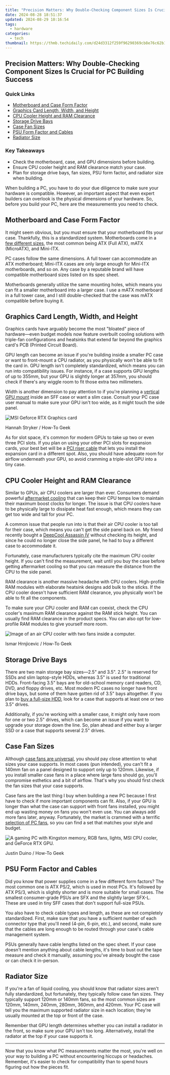 ```yaml
---
title: "Precision Matters: Why Double-Checking Component Sizes Is Crucial for PC Building Success"
date: 2024-08-28 18:51:37
updated: 2024-08-29 10:16:54
tags:
  - hardware
categories:
  - tech
thumbnail: https://thmb.techidaily.com/d24d3312f259f96290369cb8e76c62b1a0988c7f8875e215ef19c949ace9cb7a.jpg
---
```


## Precision Matters: Why Double-Checking Component Sizes Is Crucial for PC Building Success

### Quick Links

* [Motherboard and Case Form Factor](https://instagram-clips.techidaily.com/new-2024-approved-effortless-crossposting-youtube-links-to-ig-stories/)
* [Graphics Card Length, Width, and Height](https://activate-lock.techidaily.com/in-2024-how-to-fix-ipad-or-iphone-6s-plus-stuck-on-activation-lock-by-drfone-ios/)
* [CPU Cooler Height and RAM Clearance](https://screen-mirror.techidaily.com/how-to-mirror-honor-magic-6-lite-to-mac-drfone-by-drfone-android/)
* [Storage Drive Bays](https://fake-location.techidaily.com/prank-your-friends-easy-ways-to-fake-and-share-google-maps-location-on-nokia-g310-drfone-by-drfone-virtual-android/)
* [Case Fan Sizes](https://facebook-video-files.techidaily.com/updated-in-2024-enlarge-social-media-content-with-televisions/)
* [PSU Form Factor and Cables](https://blog-min.techidaily.com/how-to-sign-xlsm-by-digital-signature-by-ldigisigner-sign-a-excel-sign-a-excel/)
* [Radiator Size](https://tiktok-video-recordings.techidaily.com/cutting-edge-tiktok-editing-3-streamlined-methods-for-backdrop-changes-for-2024/)

### Key Takeaways

* Check the motherboard, case, and GPU dimensions before building.
* Ensure CPU cooler height and RAM clearance match your case.
* Plan for storage drive bays, fan sizes, PSU form factor, and radiator size when building.

 When building a PC, you have to do your due diligence to make sure your hardware is compatible. However, an important aspect that even expert builders can overlook is the physical dimensions of your hardware. So, before you build your PC, here are the measurements you need to check.

##  Motherboard and Case Form Factor

 It might seem obvious, but you must ensure that your motherboard fits your case. Thankfully, this is a standardized system. Motherboards come in a [few different sizes](https://android-pokemon-go.techidaily.com/in-2024-ultimate-guide-to-catch-the-regional-located-pokemon-for-oppo-reno-9a-drfone-by-drfone-virtual-android/), the most common being ATX (Full ATX), mATX (MicroATX), and Mini-ITX.

 PC cases follow the same dimensions. A full tower can accommodate an ATX motherboard; Mini-ITX cases are only large enough for Mini-ITX motherboards, and so on. Any case by a reputable brand will have compatible motherboard sizes listed on its spec sheet.

 Motherboards generally utilize the same mounting holes, which means you can fit a smaller motherboard into a larger case. I use a mATX motherboard in a full tower case, and I still double-checked that the case was mATX compatible before buying it.

##  Graphics Card Length, Width, and Height

 Graphics cards have arguably become the most "bloated" piece of hardware—even budget models now feature overbuilt cooling solutions with triple-fan configurations and heatsinks that extend far beyond the graphics card's PCB (Printed Circuit Board).

 GPU length can become an issue if you're building inside a smaller PC case or want to front-mount a CPU radiator, as you physically won't be able to fit the card in. GPU length isn't completely standardized, which means you can run into compatibility issues. For instance, if a case supports GPU lengths of up to 355mm, but your GPU is slightly longer at 357mm, you should check if there's any wiggle room to fit those extra two millimeters.

 Width is another dimension to pay attention to if you're planning a [vertical GPU mount](https://win11.techidaily.com/6-ways-to-fix-the-windows-11-mail-app-when-it-shows-html-code-for-emails/) inside an SFF case or want a slim case. Consult your PC case user manual to make sure your GPU isn't too wide, as it might touch the side panel.

![MSI Geforce RTX Graphics card](https://static1.howtogeekimages.com/wordpress/wp-content/uploads/2024/05/52650304762_9334cc529c_o.jpg) 

Hannah Stryker / How-To Geek

 As for slot space, it's common for modern GPUs to take up two or even three PCI slots. If you plan on using your other PCI slots for expansion cards, your best bet will be a [PCI riser cable](https://www.amazon.com/LINKUP-Vertical-Compatible-Designed-Reverse/dp/B0CN9R8QQ4/?tag=hotoge-20&ascsubtag=UUhtgUeUpU2003295&asc%5Frefurl=https%3A%2F%2Fwww.howtogeek.com%2Fbefore-i-build-a-pc-i-triple-check-these-measurements%2F&asc%5Fcampaign=Evergreen) that lets you install the expansion card in a different spot. Also, you should have adequate room for airflow underneath your GPU, so avoid cramming a triple-slot GPU into a tiny case.

##  CPU Cooler Height and RAM Clearance

 Similar to GPUs, air CPU coolers are larger than ever. Consumers demand powerful [aftermarket cooling](https://some-skills.techidaily.com/2024-approved-the-metaverse-versus-multi-meva-comprehensive-differences-overviewed/) that can keep their CPU temps low to maintain their maximum boost clocks for longer. The issue is that CPU coolers have to be physically large to dissipate heat fast enough, which means they can get too wide and tall for your PC.

 A common issue that people run into is that their air CPU cooler is too tall for their case, which means you can't get the side panel back on. My friend recently bought a [DeepCool Assassin IV](https://www.amazon.com/dp/B0C2H9T3TP?tag=hotoge-20&ascsubtag=UUhtgUeUpU2003295&asc%5Frefurl=https%3A%2F%2Fwww.howtogeek.com%2Fbefore-i-build-a-pc-i-triple-check-these-measurements%2F&asc%5Fcampaign=Evergreen) without checking its height, and since he could no longer close the side panel, he had to buy a different case to accommodate it.

 Fortunately, case manufacturers typically cite the maximum CPU cooler height. If you can't find the measurement, wait until you buy the case before getting aftermarket cooling so that you can measure the distance from the CPU to the side panel.

 RAM clearance is another massive headache with CPU coolers. High-profile RAM modules with elaborate heatsink designs add bulk to the sticks. If the CPU cooler doesn't have sufficient RAM clearance, you physically won't be able to fit all the components.

 To make sure your CPU cooler and RAM can coexist, check the CPU cooler's maximum RAM clearance against the RAM stick height. You can usually find RAM clearance in the product specs. You can also opt for low-profile RAM modules to give yourself more room.

![Image of an air CPU cooler with two fans inside a computer.](https://static1.howtogeekimages.com/wordpress/wp-content/uploads/2023/12/rsz_1img20231201185642-3.jpg) 

Ismar Hrnjicevic / How-To Geek

##  Storage Drive Bays

 There are two main storage bay sizes—2.5" and 3.5". 2.5" is reserved for SSDs and slim laptop-style HDDs, whereas 3.5" is used for traditional HDDs. Front-facing 3.5" bays are for old-school memory card readers, CD, DVD, and floppy drives, etc. Most modern PC cases no longer have front drive bays, but some of them have gotten rid of 3.5" bays altogether. If you plan to [buy a full-size HDD](https://video-capture.techidaily.com/updated-2024-approved-obs-full-screen-troubles-now-under-control/), look for a case that supports at least one or two 3.5" drives.

 Additionally, if you're working with a smaller case, it might only have room for one or two 2.5" drives, which can become an issue if you want to upgrade your storage down the line. So, plan ahead and either buy a larger SSD or a case that supports several 2.5" drives.

##  Case Fan Sizes

 Although [case fans are universal](https://fox-cloud.techidaily.com/2024-approved-one-stop-guide-for-mastering-srt-conversions-and-formats/), you should pay close attention to what sizes your case supports. In most cases (pun intended), you can't fit a 140mm fan on a panel designed to support only up to 120mm. Likewise, if you install smaller case fans in a place where large fans should go, you'll compromise esthetics and a bit of airflow. That's why you should first check the fan sizes that your case supports.

 Case fans are the last thing I buy when building a new PC because I first have to check if more important components can fit. Also, if your GPU is longer than what the case can support with front fans installed, you might end up wasting money on fans you won't even use. You can always add more fans later, anyway. Fortunately, the market is crammed with a terrific [selection of PC fans](https://remote-screen-capture.techidaily.com/updated-in-2024-leveraging-built-in-recorders-on-mate-1020-and-p2010-series-to-screen-capture/), so you can find a set that matches your style and budget.

![A gaming PC with Kingston memory, RGB fans, lights, MSI CPU cooler, and GeForce RTX GPU.](https://static1.howtogeekimages.com/wordpress/wp-content/uploads/2023/01/52647613799_d0b8785135_k.jpg) 

Justin Duino / How-To Geek

##  PSU Form Factor and Cables

 Did you know that power supplies come in a few different form factors? The most common one is ATX PS/2, which is used in most PCs. It's followed by ATX PS/3, which is slightly shorter and is more suitable for small cases. The smallest consumer-grade PSUs are SFX and the slightly larger SFX-L. These are used in tiny SFF cases that don't support full-size PSUs.

 You also have to check cable types and length, as these are not completely standardized. First, make sure that you have a sufficient number of each connector type that you'll need (4-pin, 6-pin, etc.), and second, make sure that the cables are long enough to be routed through your case's cable management system.

 PSUs generally have cable lengths listed on the spec sheet. If your case doesn't mention anything about cable lengths, it's time to bust out the tape measure and check it manually, assuming you've already bought the case or can check it in-person.

##  Radiator Size

 If you're a fan of liquid cooling, you should know that radiator sizes aren't fully standardized, but fortunately, they typically follow case fan sizes. They typically support 120mm or 140mm fans, so the most common sizes are 120mm, 140mm, 240mm, 280mm, 360mm, and 420mm. Your PC case will tell you the maximum supported radiator size in each location; they're usually mounted at the top or front of the case.

 Remember that GPU length determines whether you can install a radiator in the front, so make sure your GPU isn't too long. Alternatively, install the radiator at the top if your case supports it.

---

 Now that you know what PC measurements matter the most, you're well on your way to building a PC without encountering hiccups or headaches. Remember, it's easier to check for compatibility than to spend hours figuring out how the pieces fit.

<ins class="adsbygoogle"
     style="display:block"
     data-ad-format="autorelaxed"
     data-ad-client="ca-pub-7571918770474297"
     data-ad-slot="1223367746"></ins>



<ins class="adsbygoogle"
     style="display:block"
     data-ad-client="ca-pub-7571918770474297"
     data-ad-slot="8358498916"
     data-ad-format="auto"
     data-full-width-responsive="true"></ins>
